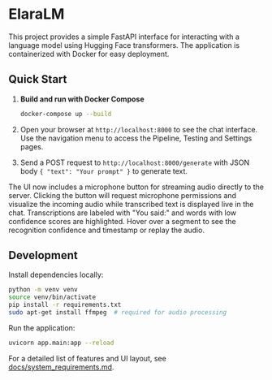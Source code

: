 # ElaraLM

This project provides a simple FastAPI interface for interacting with a language model using Hugging Face transformers. The application is containerized with Docker for easy deployment.

## Quick Start

1. **Build and run with Docker Compose**

   ```bash
   docker-compose up --build
   ```
   
2. Open your browser at `http://localhost:8000` to see the chat interface. Use the
   navigation menu to access the Pipeline, Testing and Settings pages.

3. Send a POST request to `http://localhost:8000/generate` with JSON body `{ "text": "Your prompt" }` to generate text.

The UI now includes a microphone button for streaming audio directly to the server. Clicking the button will request microphone permissions and visualize the incoming audio while transcribed text is displayed live in the chat.
Transcriptions are labeled with "You said:" and words with low confidence scores are highlighted. Hover over a segment to see the recognition confidence and timestamp or replay the audio.

## Development

Install dependencies locally:

```bash
python -m venv venv
source venv/bin/activate
pip install -r requirements.txt
sudo apt-get install ffmpeg  # required for audio processing
```

Run the application:

```bash
uvicorn app.main:app --reload
```

For a detailed list of features and UI layout, see [docs/system_requirements.md](docs/system_requirements.md).

